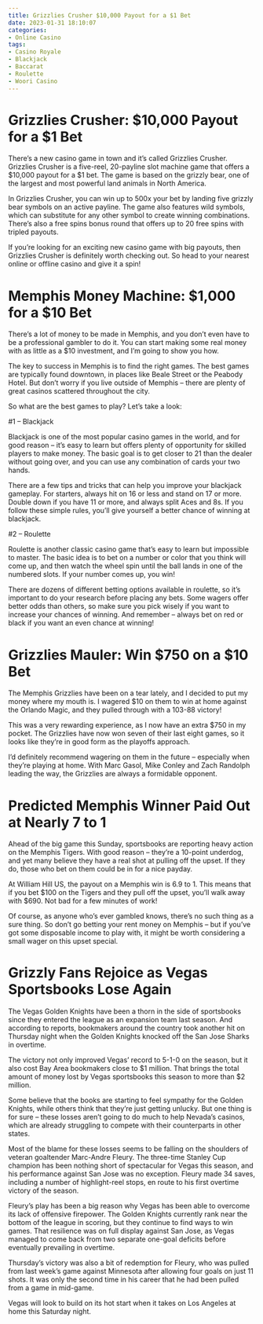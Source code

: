 ```yaml
---
title: Grizzlies Crusher $10,000 Payout for a $1 Bet
date: 2023-01-31 18:10:07
categories:
- Online Casino
tags:
- Casino Royale
- Blackjack
- Baccarat
- Roulette
- Woori Casino
---
```



#  Grizzlies Crusher: $10,000 Payout for a $1 Bet

There’s a new casino game in town and it’s called Grizzlies Crusher. Grizzlies Crusher is a five-reel, 20-payline slot machine game that offers a $10,000 payout for a $1 bet. The game is based on the grizzly bear, one of the largest and most powerful land animals in North America.

In Grizzlies Crusher, you can win up to 500x your bet by landing five grizzly bear symbols on an active payline. The game also features wild symbols, which can substitute for any other symbol to create winning combinations. There’s also a free spins bonus round that offers up to 20 free spins with tripled payouts.

If you’re looking for an exciting new casino game with big payouts, then Grizzlies Crusher is definitely worth checking out. So head to your nearest online or offline casino and give it a spin!

#  Memphis Money Machine: $1,000 for a $10 Bet

There’s a lot of money to be made in Memphis, and you don’t even have to be a professional gambler to do it. You can start making some real money with as little as a $10 investment, and I’m going to show you how.

The key to success in Memphis is to find the right games. The best games are typically found downtown, in places like Beale Street or the Peabody Hotel. But don’t worry if you live outside of Memphis – there are plenty of great casinos scattered throughout the city.

So what are the best games to play? Let’s take a look:

#1 – Blackjack

Blackjack is one of the most popular casino games in the world, and for good reason – it’s easy to learn but offers plenty of opportunity for skilled players to make money. The basic goal is to get closer to 21 than the dealer without going over, and you can use any combination of cards your two hands.

There are a few tips and tricks that can help you improve your blackjack gameplay. For starters, always hit on 16 or less and stand on 17 or more. Double down if you have 11 or more, and always split Aces and 8s. If you follow these simple rules, you’ll give yourself a better chance of winning at blackjack.

#2 – Roulette

Roulette is another classic casino game that’s easy to learn but impossible to master. The basic idea is to bet on a number or color that you think will come up, and then watch the wheel spin until the ball lands in one of the numbered slots. If your number comes up, you win!

There are dozens of different betting options available in roulette, so it’s important to do your research before placing any bets. Some wagers offer better odds than others, so make sure you pick wisely if you want to increase your chances of winning. And remember – always bet on red or black if you want an even chance at winning!

#  Grizzlies Mauler: Win $750 on a $10 Bet

The Memphis Grizzlies have been on a tear lately, and I decided to put my money where my mouth is. I wagered $10 on them to win at home against the Orlando Magic, and they pulled through with a 103-88 victory!

This was a very rewarding experience, as I now have an extra $750 in my pocket. The Grizzlies have now won seven of their last eight games, so it looks like they’re in good form as the playoffs approach.

I’d definitely recommend wagering on them in the future – especially when they’re playing at home. With Marc Gasol, Mike Conley and Zach Randolph leading the way, the Grizzlies are always a formidable opponent.

#  Predicted Memphis Winner Paid Out at Nearly 7 to 1

Ahead of the big game this Sunday, sportsbooks are reporting heavy action on the Memphis Tigers. With good reason – they’re a 10-point underdog, and yet many believe they have a real shot at pulling off the upset. If they do, those who bet on them could be in for a nice payday.

At William Hill US, the payout on a Memphis win is 6.9 to 1. This means that if you bet $100 on the Tigers and they pull off the upset, you’ll walk away with $690. Not bad for a few minutes of work!

Of course, as anyone who’s ever gambled knows, there’s no such thing as a sure thing. So don’t go betting your rent money on Memphis – but if you’ve got some disposable income to play with, it might be worth considering a small wager on this upset special.

#  Grizzly Fans Rejoice as Vegas Sportsbooks Lose Again

The Vegas Golden Knights have been a thorn in the side of sportsbooks since they entered the league as an expansion team last season. And according to reports, bookmakers around the country took another hit on Thursday night when the Golden Knights knocked off the San Jose Sharks in overtime.

The victory not only improved Vegas’ record to 5-1-0 on the season, but it also cost Bay Area bookmakers close to $1 million. That brings the total amount of money lost by Vegas sportsbooks this season to more than $2 million.

Some believe that the books are starting to feel sympathy for the Golden Knights, while others think that they’re just getting unlucky. But one thing is for sure – these losses aren’t going to do much to help Nevada’s casinos, which are already struggling to compete with their counterparts in other states.

Most of the blame for these losses seems to be falling on the shoulders of veteran goaltender Marc-Andre Fleury. The three-time Stanley Cup champion has been nothing short of spectacular for Vegas this season, and his performance against San Jose was no exception. Fleury made 34 saves, including a number of highlight-reel stops, en route to his first overtime victory of the season.

Fleury’s play has been a big reason why Vegas has been able to overcome its lack of offensive firepower. The Golden Knights currently rank near the bottom of the league in scoring, but they continue to find ways to win games. That resilience was on full display against San Jose, as Vegas managed to come back from two separate one-goal deficits before eventually prevailing in overtime.

Thursday’s victory was also a bit of redemption for Fleury, who was pulled from last week’s game against Minnesota after allowing four goals on just 11 shots. It was only the second time in his career that he had been pulled from a game in mid-game.

Vegas will look to build on its hot start when it takes on Los Angeles at home this Saturday night.